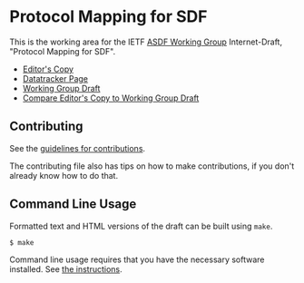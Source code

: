<!-- regenerate: on (set to off if you edit this file) -->

# Protocol Mapping for SDF

This is the working area for the IETF [ASDF Working Group](https://datatracker.ietf.org/group/asdf/documents/) Internet-Draft, "Protocol Mapping for SDF".

* [Editor's Copy](https://ietf-wg-asdf.github.io/sdf-protocol-mapping/#go.draft-ietf-asdf-sdf-protocol-mapping.html)
* [Datatracker Page](https://datatracker.ietf.org/doc/draft-ietf-asdf-sdf-protocol-mapping)
* [Working Group Draft](https://datatracker.ietf.org/doc/html/draft-ietf-asdf-sdf-protocol-mapping)
* [Compare Editor's Copy to Working Group Draft](https://ietf-wg-asdf.github.io/sdf-protocol-mapping/#go.draft-ietf-asdf-sdf-protocol-mapping.diff)


## Contributing

See the
[guidelines for contributions](https://github.com/ietf-wg-asdf/sdf-protocol-mapping/blob/main/CONTRIBUTING.md).

The contributing file also has tips on how to make contributions, if you
don't already know how to do that.

## Command Line Usage

Formatted text and HTML versions of the draft can be built using `make`.

```sh
$ make
```

Command line usage requires that you have the necessary software installed.  See
[the instructions](https://github.com/martinthomson/i-d-template/blob/main/doc/SETUP.md).

